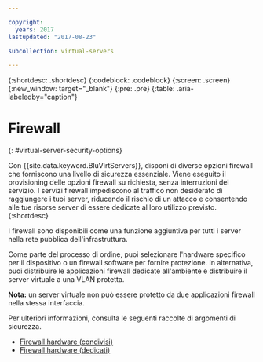 ```yaml
---

copyright:
  years: 2017
lastupdated: "2017-08-23"

subcollection: virtual-servers

---
```


{:shortdesc: .shortdesc}
{:codeblock: .codeblock}
{:screen: .screen}
{:new_window: target="_blank"}
{:pre: .pre}
{:table: .aria-labeledby="caption"}


# Firewall
{: #virtual-server-security-options}

Con {{site.data.keyword.BluVirtServers}}, disponi di diverse opzioni firewall che forniscono una livello di sicurezza essenziale.  Viene eseguito il provisioning delle opzioni firewall su richiesta, senza interruzioni del servizio. I servizi firewall impediscono al traffico non desiderato di raggiungere i tuoi server, riducendo il rischio di un attacco e consentendo alle tue risorse server di essere dedicate al loro utilizzo previsto.
{:shortdesc}

I firewall sono disponibili come una funzione aggiuntiva per tutti i server nella rete pubblica dell'infrastruttura.

Come parte del processo di ordine, puoi selezionare l'hardware specifico per il dispositivo o un firewall software per fornire protezione. In alternativa, puoi distribuire le applicazioni firewall dedicate all'ambiente e distribuire il server virtuale a una VLAN protetta.  

**Nota:** un server virtuale non può essere protetto da due applicazioni firewall nella stessa interfaccia.

Per ulteriori informazioni, consulta le seguenti raccolte di argomenti di sicurezza.

* [Firewall hardware (condivisi)](/docs/infrastructure/hardware-firewall-shared?topic=hardware-firewall-shared-getting-started-with-hardware-firewall-shared)
* [Firewall hardware (dedicati)](/docs/infrastructure/hardware-firewall-dedicated?topic=hardware-firewall-dedicated-getting-started-with-hardware-firewall-dedicated)
